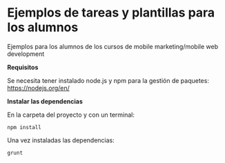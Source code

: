 # Ejemplos de tareas y plantillas para los alumnos

Ejemplos para los alumnos de los cursos de mobile marketing/mobile web development

**Requisitos**

Se necesita tener instalado node.js y npm para la gestión de paquetes:
https://nodejs.org/en/

**Instalar las dependencias**

En la carpeta del proyecto y con un terminal:

    npm install

Una vez instaladas las dependencias:

    grunt
